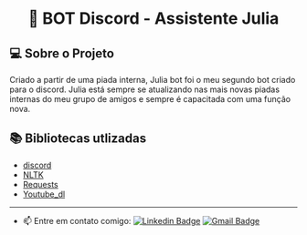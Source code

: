 <h1 align="center">
	<!-- <img alt="Logo" src=".github/logo.png" width="200px" /> -->
  🤖 BOT Discord - Assistente Julia
  </h1>

## 💻 Sobre o Projeto

Criado a partir de uma piada interna, Julia bot foi o meu segundo bot criado para o discord. Julia está sempre se atualizando nas mais novas piadas internas do meu grupo de amigos e sempre é capacitada com uma função nova.

## 📚 Bibliotecas utlizadas


- [discord](https://discordpy.readthedocs.io/en/stable/)
- [NLTK](https://www.nltk.org)
- [Requests](https://pypi.org/project/requests/)
- [Youtube_dl](https://pypi.org/project/youtube_dl/)

---

- 📫 Entre em contato comigo:  [![Linkedin Badge](https://img.shields.io/badge/-João_Vitor-blue?style=flat-square&logo=Linkedin&logoColor=white&link=https://www.linkedin.com/in/joão-vitor-gozzo-bruschi-36447522a/)](https://www.linkedin.com/in/joão-vitor-gozzo-bruschi-36447522a/)
 [![Gmail Badge](https://img.shields.io/badge/-Gmail-c14438?style=flat-square&logo=Gmail&logoColor=white&link=mailto:joao.bruschi@outlook.com.br)](mailto:joao.bruschi@outlook.com.br)
